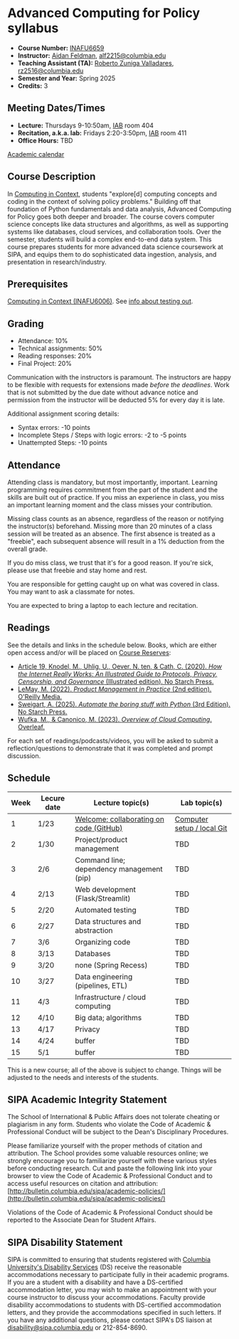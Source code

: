 # Advanced Computing for Policy syllabus

- **Course Number:** [INAFU6659](https://vergil.columbia.edu/vergil/course/20251/74227)
- **Instructor:** [Aidan Feldman](https://www.sipa.columbia.edu/communities-connections/faculty/aidan-feldman), [alf2215@columbia.edu](mailto:alf2215@columbia.edu)
- **Teaching Assistant (TA):** [Roberto Zuniga Valladares](https://www.sipa.columbia.edu/communities-connections/faculty/roberto-zuniga-valladares), [rz2516@columbia.edu](mailto:rz2516@columbia.edu)
- **Semester and Year:** Spring 2025
- **Credits:** 3

## Meeting Dates/Times

- **Lecture:** Thursdays 9-10:50am, [IAB](https://maps.app.goo.gl/Hg6dyuWcchZ2DmRB6) room 404
- **Recitation, a.k.a. lab:** Fridays 2:20-3:50pm, [IAB](https://maps.app.goo.gl/Hg6dyuWcchZ2DmRB6) room 411
- **Office Hours:** TBD

[Academic calendar](https://bulletin.columbia.edu/sipa/registration/academic-calendar/)

## Course Description

In [Computing in Context](https://computing-in-context.afeld.me/), students "explore\[d\] computing concepts and coding in the context of solving policy problems." Building off that foundation of Python fundamentals and data analysis, Advanced Computing for Policy goes both deeper and broader. The course covers computer science concepts like data structures and algorithms, as well as supporting systems like databases, cloud services, and collaboration tools. Over the semester, students will build a complex end-to-end data system. This course prepares students for more advanced data science coursework at SIPA, and equips them to do sophisticated data ingestion, analysis, and presentation in research/industry.

## Prerequisites

[Computing in Context (INAFU6006)](https://computing-in-context.afeld.me/). See [info about testing out](testing_out.md).

## Grading

- Attendance: 10%
- Technical assignments: 50%
- Reading responses: 20%
- Final Project: 20%

Communication with the instructors is paramount. The instructors are happy to be flexible with requests for extensions made _before the deadlines_. Work that is not submitted by the due date without advance notice and permission from the instructor will be deducted 5% for every day it is late.

Additional assignment scoring details:

- Syntax errors: -10 points
- Incomplete Steps / Steps with logic errors: -2 to -5 points
- Unattempted Steps: -10 points

## Attendance

Attending class is mandatory, but most importantly, important. Learning programming requires commitment from the part of the student and the skills are built out of practice. If you miss an experience in class, you miss an important learning moment and the class misses your contribution.

Missing class counts as an absence, regardless of the reason or notifying the instructor(s) beforehand. Missing more than 20 minutes of a class session will be treated as an absence. The first absence is treated as a "freebie", each subsequent absence will result in a 1% deduction from the overall grade.

If you do miss class, we trust that it's for a good reason. If you're sick, please use that freebie and stay home and rest.

You are responsible for getting caught up on what was covered in class. You may want to ask a classmate for notes.

You are expected to bring a laptop to each lecture and recitation.

## Readings

See the details and links in the schedule below. Books, which are either open access and/or will be placed on [Course Reserves](https://library.columbia.edu/services/reserves.html):

- [Article 19, Knodel, M., Uhlig, U., Oever, N. ten, & Cath, C. (2020). _How the Internet Really Works: An Illustrated Guide to Protocols, Privacy, Censorship, and Governance_ (Illustrated edition). No Starch Press.](https://clio.columbia.edu/catalog/15236654)
- [LeMay, M. (2022). _Product Management in Practice_ (2nd edition). O'Reilly Media.](https://clio.columbia.edu/catalog/17923879)
- [Sweigart, A. (2025). _Automate the boring stuff with Python_ (3rd Edition). No Starch Press.](https://automatetheboringstuff.com/)
- [Wufka, M., & Canonico, M. (2023). _Overview of Cloud Computing_. Overleaf.](https://dc.arcabc.ca/islandora/object/dc%3A54375)

For each set of readings/podcasts/videos, you will be asked to submit a reflection/questions to demonstrate that it was completed and prompt discussion.

## Schedule

| Week | Lecure date | Lecture topic(s)                                                  | Lab topic(s)                                 |
| ---- | ----------- | ----------------------------------------------------------------- | -------------------------------------------- |
| 1    | 1/23        | [Welcome; collaborating on code (GitHub)](lectures/lecture_01.md) | [Computer setup / local Git](labs/lab_01.md) |
| 2    | 1/30        | Project/product management                                        | TBD                                          |
| 3    | 2/6         | Command line; dependency management (pip)                         | TBD                                          |
| 4    | 2/13        | Web development (Flask/Streamlit)                                 | TBD                                          |
| 5    | 2/20        | Automated testing                                                 | TBD                                          |
| 6    | 2/27        | Data structures and abstraction                                   | TBD                                          |
| 7    | 3/6         | Organizing code                                                   | TBD                                          |
| 8    | 3/13        | Databases                                                         | TBD                                          |
| 9    | 3/20        | none (Spring Recess)                                              | TBD                                          |
| 10   | 3/27        | Data engineering (pipelines, ETL)                                 | TBD                                          |
| 11   | 4/3         | Infrastructure / cloud computing                                  | TBD                                          |
| 12   | 4/10        | Big data; algorithms                                              | TBD                                          |
| 13   | 4/17        | Privacy                                                           | TBD                                          |
| 14   | 4/24        | buffer                                                            | TBD                                          |
| 15   | 5/1         | buffer                                                            | TBD                                          |

This is a new course; all of the above is subject to change. Things will be adjusted to the needs and interests of the students.

## SIPA Academic Integrity Statement

The School of International & Public Affairs does not tolerate cheating or plagiarism in any form. Students who violate the Code of Academic & Professional Conduct will be subject to the Dean's Disciplinary Procedures.

Please familiarize yourself with the proper methods of citation and attribution. The School provides some valuable resources online; we strongly encourage you to familiarize yourself with these various styles before conducting research. Cut and paste the following link into your browser to view the Code of Academic & Professional Conduct and to access useful resources on citation and attribution: [http://bulletin.columbia.edu/sipa/academic-policies/](http://bulletin.columbia.edu/sipa/academic-policies/)

Violations of the Code of Academic & Professional Conduct should be reported to the Associate Dean for Student Affairs.

## SIPA Disability Statement

SIPA is committed to ensuring that students registered with [Columbia University's Disability Services](https://health.columbia.edu/content/disability-services) (DS) receive the reasonable accommodations necessary to participate fully in their academic programs. If you are a student with a disability and have a DS-certified accommodation letter, you may wish to make an appointment with your course instructor to discuss your accommodations. Faculty provide disability accommodations to students with DS-certified accommodation letters, and they provide the accommodations specified in such letters. If you have any additional questions, please contact SIPA's DS liaison at [disability@sipa.columbia.edu](mailto:disability@sipa.columbia.edu) or 212-854-8690.
